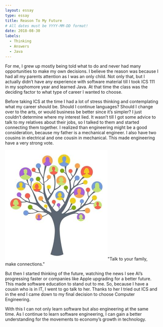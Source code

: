 ```yaml
---
layout: essay
type: essay
title: Reason To My Future
# All dates must be YYYY-MM-DD format!
date: 2018-08-30
labels:
  - Thinking
  - Answers
  - Java
---
```


For me, I grew up mostly being told what to do and never had many opportunities to make my own decisions. I believe the reason was because I had all my parents attention as I was an only child. Not only that, but I actually didn’t have any experience with software material till I took ICS 111 in my sophomore year and learned Java. At that time the class was the deciding factor to what type of career I wanted to choose.

Before taking ICS at the time I had a lot of stress thinking and contemplating what my career should be. Should I continue languages? Should I change over to the arts, or would business be better since it’s simpler? I just couldn’t determine where my interest lied. It wasn’t till I got some advice to talk to my relatives about their jobs, so I talked to them and started connecting them together. I realized than engineering might be a good consideration, because my father is a mechanical engineer. I also have two cousins in electrical and one cousin in mechanical. This made engineering have a very strong vote. 

<img class="ui medium left floated image" src="../images/family.jpg">"Talk to your family, make connections."



But then I started thinking of the future, watching the news I see AI’s progressing faster or companies like Apple upgrading for a better future. This made software education to stand out to me. So, because I have a cousin who is in IT, I went to go talk to her. Thanks to her I tried out ICS and in the end I came down to my final decision to choose Computer Engineering. 

With this I can not only learn software but also engineering at the same time. As I continue to learn software engineering, I can gain a better understanding for the movements to economy’s growth in technology.




